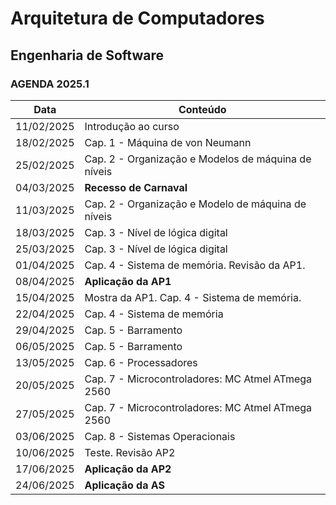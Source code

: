 # Arquitetura de Computadores

## Engenharia de Software

### AGENDA 2025.1

| Data       | Conteúdo |
|------------|---------------------------------------------|
| 11/02/2025 | Introdução ao curso |
| 18/02/2025 | Cap. 1 - Máquina de von Neumann |
| 25/02/2025 | Cap. 2 - Organização e Modelos de máquina de níveis |
| 04/03/2025 | **Recesso de Carnaval** |
| 11/03/2025 | Cap. 2 - Organização e Modelo de máquina de níveis |
| 18/03/2025 | Cap. 3 - Nível de lógica digital |
| 25/03/2025 | Cap. 3 - Nível de lógica digital |
| 01/04/2025 | Cap. 4 - Sistema de memória. Revisão da AP1. |
| 08/04/2025 | **Aplicação da AP1** |
| 15/04/2025 | Mostra da AP1. Cap. 4 - Sistema de memória. |
| 22/04/2025 | Cap. 4 - Sistema de memória |
| 29/04/2025 | Cap. 5 - Barramento |
| 06/05/2025 | Cap. 5 - Barramento |
| 13/05/2025 | Cap. 6 - Processadores |
| 20/05/2025 | Cap. 7 - Microcontroladores: MC Atmel ATmega 2560 |
| 27/05/2025 | Cap. 7 - Microcontroladores: MC Atmel ATmega 2560 |
| 03/06/2025 | Cap. 8 - Sistemas Operacionais |
| 10/06/2025 | Teste. Revisão AP2 |
| 17/06/2025 | **Aplicação da AP2** |
| 24/06/2025 | **Aplicação da AS** |
